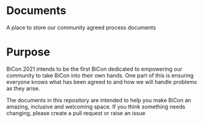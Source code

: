 # Documents
A place to store our community agreed process documents

# Purpose
BiCon 2021 intends to be the first BiCon dedicated to empowering our community to take BiCon into their own hands. One part of this is ensuring everyone knows what has been agreed to and how we will handle problems as they arise.

The documents in this repository are intended to help you make BiCon an amazing, inclusive and welcoming space. If you think something needs changing, please create a pull request or raise an issue
